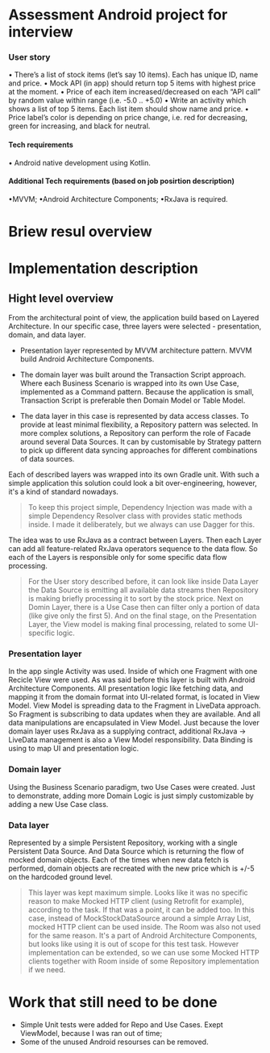# Assessment Android project for interview

### User story
• There’s a list of stock items (let’s say 10 items). Each has unique ID, name and price.
• Mock API (in app) should return top 5 items with highest price at the moment.
• Price of each item increased/decreased on each “API call” by random value within range (i.e. -5.0 .. +5.0)
• Write an activity which shows a list of top 5 items. Each list item should show name and price.
• Price label’s color is depending on price change, i.e. red for decreasing, green for increasing, and black for neutral.

#### Tech requirements
• Android native development using Kotlin.

#### Additional Tech requirements (based on job posirtion description)
•MVVM;
•Android Architecture Components;
•RxJava is required.

# Briew resul overview


# Implementation description

## Hight level overview
From the architectural point of view, the application build based on Layered Architecture. In our specific case, three layers were selected - presentation, domain, and data layer.
- Presentation layer represented by MVVM architecture pattern. MVVM build Android Architecture Components.

- The domain layer was built around the Transaction Script approach. Where each Business Scenario is wrapped into its own Use Case, implemented as a Command pattern. Because the application is small, Transaction Script is preferable then Domain Model or Table Model.

- The data layer in this case is represented by data access classes. To provide at least minimal flexibility, a Repository pattern was selected. In more complex solutions, a Repository can perform the role of Facade around several Data Sources. It can by customisable by Strategy pattern to pick up different data syncing approaches for different combinations of data sources.

Each of described layers was wrapped into its own Gradle unit. With such a simple application this solution could look a bit over-engineering, however, it's a kind of standard nowadays.

>  To keep this project simple, Dependency Injection was made with a simple Dependency Resolver class with provides static methods inside. I made it deliberately, but we always can use Dagger for this.

The idea was to use RxJava as a contract between Layers. Then each Layer can add all feature-related RxJava operators sequence to the data flow. So each of the Layers is responsible only for some specific data flow processing.

> For the User story described before, it can look like inside Data Layer the Data Source is emitting all available data streams then Repository is making briefly processing it to sort by the stock price. Next on Domin Layer, there is a Use Case then can filter only a portion of data (like give only the first 5). And on the final stage, on the Presentation Layer, the View model is making final processing, related to some UI-specific logic.

### Presentation layer
In the app single Activity was used. Inside of which one Fragment with one Recicle View were used. As was said before this layer is built with Android Architecture Components. All presentation logic like fetching data, and mapping it from the domain format into UI-related format, is located in View Model. View Model is spreading data to the Fragment in LiveData approach. So Fragment is subscribing to data updates when they are available. And all data manipulations are encapsulated in View Model. Just because the lover domain layer uses RxJava as a supplying contract, additional RxJava -> LiveData management is also a View Model responsibility. Data Binding is using to map UI and presentation logic.

### Domain layer
Using the Business Scenario paradigm, two Use Cases were created. Just to demonstrate, adding more Domain Logic is just simply customizable by adding a new Use Case class.

### Data layer
Represented by a simple Persistent Repository, working with a single Persistent Data Source. And Data Source which is returning the flow of mocked domain objects. Each of the times when new data fetch is performed, domain objects are recreated with the new price which is +/-5 on the hardcoded ground level.

> This layer was kept maximum simple. Looks like it was no specific reason to make Mocked HTTP client (using Retrofit for example), according to the task. If that was a point, it can be added too. In this case, instead of MockStockDataSource around a simple Array List, mocked HTTP client can be used inside. The Room was also not used for the same reason. It's a part of Android Architecture Components, but looks like using it is out of scope for this test task. However implementation can be extended, so we can use some Mocked HTTP clients together with Room inside of some Repository implementation if we need.

# Work that still need to be done
- Simple Unit tests were added for Repo and Use Cases. Exept ViewModel, because I was ran out of time;
- Some of the unused Android resourses can be removed.